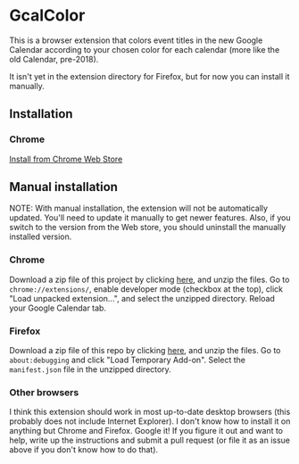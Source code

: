 # GcalColor

This is a browser extension that colors event titles in the new Google Calendar according to your chosen color for each calendar (more like the old Calendar, pre-2018).

It isn't yet in the extension directory for Firefox, but for now you can install it manually.

## Installation

### Chrome

[Install from Chrome Web Store](https://chrome.google.com/webstore/detail/gcalcolor/edegnmdhngniabdiiidplepangdoccna)

## Manual installation

NOTE: With manual installation, the extension will not be automatically updated. You'll need to update it manually to get newer features. Also, if you switch to the version from the Web store, you should uninstall the manually installed version.

### Chrome

Download a zip file of this project by clicking [here](https://github.com/adelespinasse/gcalcolor/archive/master.zip), and unzip the files. Go to `chrome://extensions/`, enable developer mode (checkbox at the top), click "Load unpacked extension...", and select the unzipped directory. Reload your Google Calendar tab.

### Firefox

Download a zip file of this repo by clicking [here](https://github.com/adelespinasse/gcalcolor/archive/master.zip), and unzip the files. Go to `about:debugging` and click "Load Temporary Add-on". Select the `manifest.json` file in the unzipped directory.

### Other browsers

I think this extension should work in most up-to-date desktop browsers (this probably does not include Internet Explorer). I don't know how to install it on anything but Chrome and Firefox. Google it! If you figure it out and want to help, write up the instructions and submit a pull request (or file it as an issue above if you don't know how to do that).
